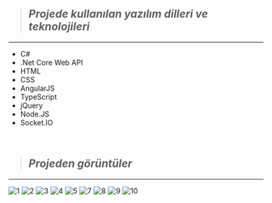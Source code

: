 > ## *Projede kullanılan yazılım dilleri ve teknolojileri*
---

* C#
* .Net Core Web API
* HTML
* CSS
* AngularJS
* TypeScript
* jQuery
* Node.JS
* Socket.IO

<br>

 > ## *Projeden görüntüler*
---

![1](https://user-images.githubusercontent.com/125551881/220067047-708b0f31-554b-44c3-808f-f132cbb5eb6e.png)
![2](https://user-images.githubusercontent.com/125551881/220067714-380f1ba7-4442-46ac-a49d-22f4b3384a94.png)
![3](https://user-images.githubusercontent.com/125551881/220068142-f09ac0ab-4d0e-4210-955e-db61eeda5d13.png)
![4](https://user-images.githubusercontent.com/125551881/220068158-5aa63c8b-b8ea-463d-b6d6-be697dd0f6aa.png)
![5](https://user-images.githubusercontent.com/125551881/220068170-eec8b5a3-533e-40f9-aece-a6e4f4413e66.png)
![7](https://user-images.githubusercontent.com/125551881/220068186-df8e6591-84a6-49a7-867f-c4a85fa49465.png)
![8](https://user-images.githubusercontent.com/125551881/220068196-96e91ae4-f6c1-40c6-89a7-138de1f548da.png)
![9](https://user-images.githubusercontent.com/125551881/220068202-05c1cf07-0889-413d-b066-ae6dd2aa2f05.png)
![10](https://user-images.githubusercontent.com/125551881/220068213-31e10ccc-6235-4b9d-a5d1-fd670078ce1d.png)
